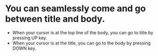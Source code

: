 # You can seamlessly come and go between title and body.

- When your cursor is at the top line of the body, you can go to title by pressing UP key.
- When your cursor is at the title, you can go to the body by pressing DOWN key.

